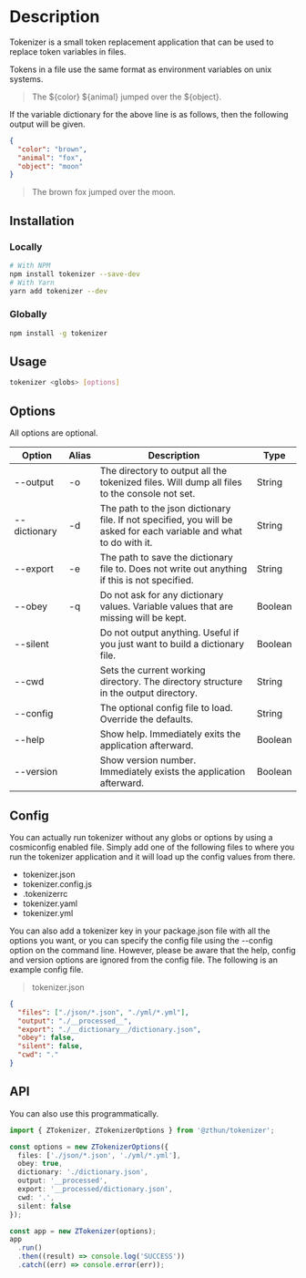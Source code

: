 # Description

Tokenizer is a small token replacement application that can be used to replace token variables in files.

Tokens in a file use the same format as environment variables on unix systems.

> The ${color} ${animal} jumped over the \${object}.

If the variable dictionary for the above line is as follows, then the following output will be given.

```json
{
  "color": "brown",
  "animal": "fox",
  "object": "moon"
}
```

> The brown fox jumped over the moon.

## Installation

### Locally

```sh
# With NPM
npm install tokenizer --save-dev
# With Yarn
yarn add tokenizer --dev
```

### Globally

```sh
npm install -g tokenizer
```

## Usage

```sh
tokenizer <globs> [options]
```

## Options

All options are optional.

| Option       | Alias | Description                                                                                                         | Type    |
| ------------ | ----- | ------------------------------------------------------------------------------------------------------------------- | ------- |
| --output     | -o    | The directory to output all the tokenized files. Will dump all files to the console not set.                        | String  |
| --dictionary | -d    | The path to the json dictionary file. If not specified, you will be asked for each variable and what to do with it. | String  |
| --export     | -e    | The path to save the dictionary file to. Does not write out anything if this is not specified.                      | String  |
| --obey       | -q    | Do not ask for any dictionary values. Variable values that are missing will be kept.                                | Boolean |
| --silent     |       | Do not output anything. Useful if you just want to build a dictionary file.                                         | Boolean |
| --cwd        |       | Sets the current working directory. The directory structure in the output directory.                                | String  |
| --config     |       | The optional config file to load. Override the defaults.                                                            | String  |
| --help       |       | Show help. Immediately exits the application afterward.                                                             | Boolean |
| --version    |       | Show version number. Immediately exists the application afterward.                                                  | Boolean |

## Config

You can actually run tokenizer without any globs or options by using a cosmiconfig enabled file. Simply add one of the following files to where you
run the tokenizer application and it will load up the config values from there.

- tokenizer.json
- tokenizer.config.js
- .tokenizerrc
- tokenizer.yaml
- tokenizer.yml

You can also add a tokenizer key in your package.json file with all the options you want, or you can specify the config file using the --config option on the command line. However, please be aware that the help, config and version options are ignored from the config file. The following is an example config file.

> tokenizer.json

```json
{
  "files": ["./json/*.json", "./yml/*.yml"],
  "output": "./__processed__",
  "export": "./__dictionary__/dictionary.json",
  "obey": false,
  "silent": false,
  "cwd": "."
}
```

## API

You can also use this programmatically.

```ts
import { ZTokenizer, ZTokenizerOptions } from '@zthun/tokenizer';

const options = new ZTokenizerOptions({
  files: ['./json/*.json', './yml/*.yml'],
  obey: true,
  dictionary: './dictionary.json',
  output: '__processed',
  export: '__processed/dictionary.json',
  cwd: '.',
  silent: false
});

const app = new ZTokenizer(options);
app
  .run()
  .then((result) => console.log('SUCCESS'))
  .catch((err) => console.error(err));
```
